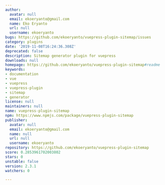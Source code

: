 ```yaml
---
author:
  avatar: null
  email: ekoeryanto@gmail.com
  name: Eko Eryanto
  url: null
  username: ekoeryanto
bugs: https://github.com/ekoeryanto/vuepress-plugin-sitemap/issues
category: plugins
date: '2019-11-08T16:24:36.308Z'
deprecated: false
description: Sitemap generator plugin for vuepress
downloads: null
homepage: https://github.com/ekoeryanto/vuepress-plugin-sitemap#readme
keywords:
- documentation
- vue
- vuepress
- vuepress-plugin
- sitemap
- generator
license: null
maintainers: null
name: vuepress-plugin-sitemap
npm: https://www.npmjs.com/package/vuepress-plugin-sitemap
publisher:
  avatar: null
  email: ekoeryanto@gmail.com
  name: null
  url: null
  username: ekoeryanto
repository: https://github.com/ekoeryanto/vuepress-plugin-sitemap
score: 0.2853961702003802
stars: 0
unstable: false
version: 2.3.1
watchers: 0

---
```


